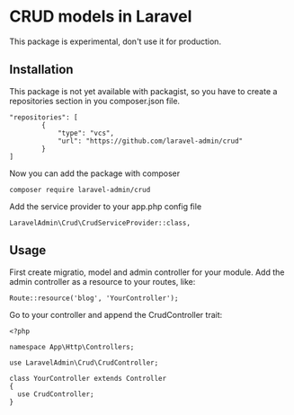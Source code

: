 # CRUD models in Laravel

This package is experimental, don't use it for production.

##  Installation

This package is not yet available with packagist, so you have to create a repositories section in you composer.json file.

```
"repositories": [
        {
            "type": "vcs",
            "url": "https://github.com/laravel-admin/crud"
        }
]
```

Now you can add the package with composer

```
composer require laravel-admin/crud
```

Add the service provider to your app.php config file

```
LaravelAdmin\Crud\CrudServiceProvider::class,
```

## Usage

First create migratio, model and admin controller for your module. Add the admin controller as a resource to your routes, like:

```
Route::resource('blog', 'YourController');
```

Go to your controller and append the CrudController trait:

```
<?php

namespace App\Http\Controllers;

use LaravelAdmin\Crud\CrudController;

class YourController extends Controller
{
  use CrudController;
}
```




